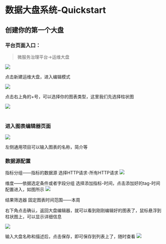 # 数据大盘系统-Quickstart

## 创建你的第一个大盘

### 平台页面入口：

> 微服务治理平台->运维大盘

![](http://terminus-paas.oss-cn-hangzhou.aliyuncs.com/paas-doc/2021/04/14/8b61c388-ba97-4635-8363-bec846d91160.png)

点击新建运维大盘，进入编辑模式

![](http://terminus-paas.oss-cn-hangzhou.aliyuncs.com/paas-doc/2021/04/14/dbd301b5-d84a-4588-a8c1-a9091bb0f4dc.png)

点击右上角的+号，可以选择你的图表类型，这里我们先选择柱状图

![](http://terminus-paas.oss-cn-hangzhou.aliyuncs.com/paas-doc/2021/04/14/5c4db078-cd81-4543-8d26-c499a684b3f9.png)

### <br>进入图表编辑器页面
![](http://terminus-paas.oss-cn-hangzhou.aliyuncs.com/paas-doc/2021/04/14/d59814a3-5d12-4598-8c50-9fafcf42d1a9.png)

左侧通用项目可以输入图表的名称，简介等

### 数据源配置

指标分组——指标的数据源 选择HTTP请求-所有HTTP请求
![](http://terminus-paas.oss-cn-hangzhou.aliyuncs.com/paas-doc/2021/04/14/e310d890-4eee-4626-8365-2bcb65e8922d.png)

维度——依据选定条件或者字段分组  选择添加指标-时间，点击添加好的tag-时间配置进入，如图所示
![](http://terminus-paas.oss-cn-hangzhou.aliyuncs.com/paas-doc/2021/04/14/ccfb3328-faf5-484c-b6b4-35994ce867aa.png)

结果筛选器
固定图表时间范围——本周

右下角点击确认，返回大盘编辑器，就可以看到刚刚编辑好的图表了，鼠标悬浮到柱状图上，可以显示详细信息

![](http://terminus-paas.oss-cn-hangzhou.aliyuncs.com/paas-doc/2021/04/14/2c96024e-65bf-4b44-a90c-5053eacf35ac.png)

输入大盘名称和描述后，点击保存，即可保存到列表上了，随时查看
![](http://terminus-paas.oss-cn-hangzhou.aliyuncs.com/paas-doc/2021/04/14/dc7bb892-228e-4e5b-9c04-81a7965ca452.png)

